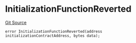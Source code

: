 # InitializationFunctionReverted
[Git Source](https://github.com/thrackle-io/tron/blob/7233064f299d77880af0e175a21e23e2f8b85f56/src/client/token/handler/diamond/HandlerDiamondLib.sol)


```solidity
error InitializationFunctionReverted(address initializationContractAddress, bytes data);
```

